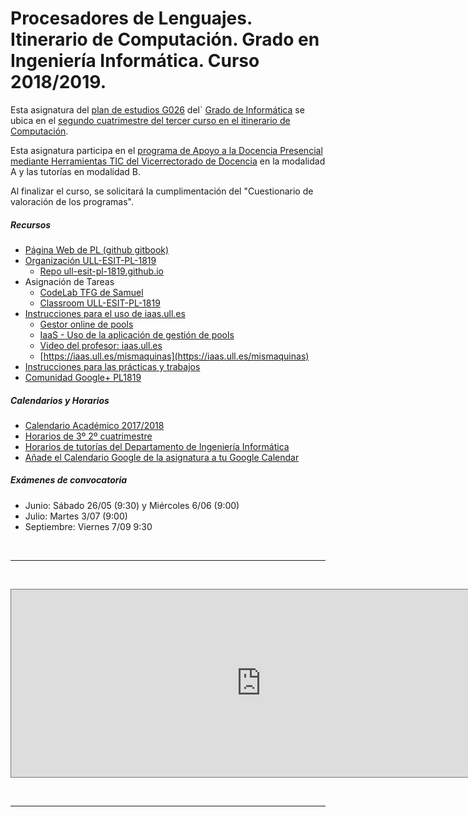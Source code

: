 # Procesadores de Lenguajes. Itinerario de Computación. Grado en Ingeniería Informática. Curso 2018/2019.


Esta asignatura del [plan de estudios G026](http://www.ull.es/view/centros/etsii/Plan_de_estudios_5/es) del`
[Grado de Informática](http://www.ull.es/view/centros/etsii/Grado_en_Ingenieria_Informatica/es)
se ubica en el [segundo cuatrimestre del tercer curso en el itinerario de Computación](http://www.ull.es/download/centros/etsii/Documentos_3/2386211/T5-15.pdf).

Esta asignatura participa en el
[programa de Apoyo a la Docencia Presencial mediante Herramientas TIC del Vicerrectorado de Docencia]() en la modalidad A y las tutorías en modalidad B.

Al finalizar el curso, se solicitará la cumplimentación del "Cuestionario de valoración de los programas".

##### Recursos

* [Página Web de PL (github gitbook)](https://ull-esit-pl-1819.github.io/ull-esit-pl-1819.github.io/_book/)
* [Organización ULL-ESIT-PL-1819](https://github.com/ULL-ESIT-PL-1819)
  - [Repo ull-esit-pl-1819.github.io](https://github.com/ULL-ESIT-PL-1819/ull-esit-pl-1819.github.io)
* Asignación de Tareas
  * [CodeLab TFG de Samuel](https://codelab-tfg1718.herokuapp.com/)
  * [Classroom ULL-ESIT-PL-1819](https://classroom.github.com/classrooms/30231254-ull-esit-pl-1819)
* [Instrucciones para el uso de iaas.ull.es](https://casianorodriguezleon.gitbooks.io/ull-esit-1617/recursos/iaas.html)
  - [Gestor online de pools](https://iaas.ull.es/ovirtadmin/admin/)
  - [IaaS - Uso de la aplicación de gestión de pools](https://docs.google.com/document/d/13vP4bd5LhnfNJvV6ncz20ZNTXfeg8ehWbw_ECkn4MAY/edit#)
  - [Video del profesor: iaas.ull.es](https://youtu.be/qKHgbV0lYbA)
  - [https://iaas.ull.es/mismaquinas](https://iaas.ull.es/mismaquinas) 
* [Instrucciones para las prácticas y trabajos](https://casianorodriguezleon.gitbooks.io/ull-esit-1617/content/instrucciones/)
* [Comunidad Google+ PL1819](https://plus.google.com/u/2/communities/101901734024125937720)

##### Calendarios y Horarios

* [Calendario Académico 2017/2018](https://drive.google.com/file/d/0ByNgObFV1P0eVm1NU3l1MVdYMEk/view)
* [Horarios de 3º 2º cuatrimestre](https://www.ull.es/download/centros/etsii/Tercero_5/2843828/20171030-Grado_tercero_2C.pdf)
* [Horarios de tutorías del Departamento de Ingeniería Informática](https://docs.google.com/spreadsheets/d/1ZTGvLA70qCYEsBwcA8dCiUZby3ZOM9oHt8kmiNNKId0/edit#gid=0)
* [Añade el Calendario Google de la asignatura a tu Google Calendar](https://calendar.google.com/calendar/b/1?cid=dWxsLmVkdS5lc19iNDhzaWoxMjM0NmczbjhzYW0xMDlianNnc0Bncm91cC5jYWxlbmRhci5nb29nbGUuY29t)

##### Exámenes de convocatoria

* Junio: Sábado 26/05 (9:30) y Miércoles 6/06 (9:00)
* Julio: Martes 3/07 (9:00)
* Septiembre: Viernes 7/09 9:30

<br/>
<hr>
<br/>
<p>
<iframe src="https://calendar.google.com/calendar/b/1/embed?mode=AGENDA&amp;
height=300&amp;
width=700&amp;
wkst=2&amp;
hl=es&amp;
bgcolor=%23993399&amp;
src=ull.edu.es_b48sij12346g3n8sam109bjsgs%40group.calendar.google.com&amp;
color=%2323164E&amp;
ctz=Atlantic%2FCanary"
style="border:solid 1px #777" width="800" height="300" frameborder="0" scrolling="no">
</iframe>
</p>
<br/>
<hr>
<br/>
